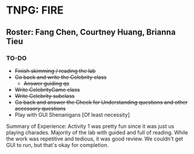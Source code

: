 # TNPG: FIRE
## Roster: Fang Chen, Courtney Huang, Brianna Tieu

### TO-DO
- ~~Finish skimming / reading the lab~~
- ~~Go back and write the Celebrity class~~
  - ~~Answer guiding qs~~
- ~~Write CelebrityGame class~~
- ~~Write Celebrity subclass~~
- ~~Go back and answer the Check for Understanding questions and other accessory questions~~
- Play with GUI Shenanigans [Of least necessity]

Summary of Experience: 
Activity 1 was pretty fun since it was just us playing charades. Majority of the lab with guided and full of reading. While the work was repetitive and tedious, it was good review. We couldn't get GUI to run, but that's okay for completion.